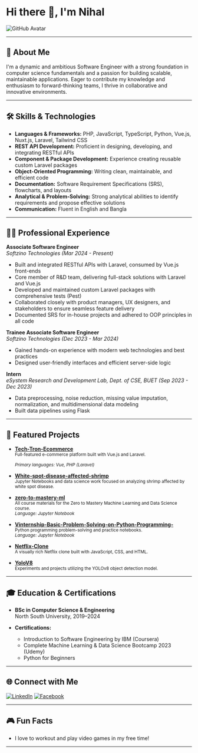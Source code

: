 # Hi there 👋, I'm Nihal

![GitHub Avatar](https://github.com/ihNihal.png)

---

## 🚀 About Me

I'm a dynamic and ambitious Software Engineer with a strong foundation in computer science fundamentals and a passion for building scalable, maintainable applications. Eager to contribute my knowledge and enthusiasm to forward-thinking teams, I thrive in collaborative and innovative environments.

---

## 🛠️ Skills & Technologies

- **Languages & Frameworks:** PHP, JavaScript, TypeScript, Python, Vue.js, Nuxt.js, Laravel, Tailwind CSS
- **REST API Development:** Proficient in designing, developing, and integrating RESTful APIs
- **Component & Package Development:** Experience creating reusable custom Laravel packages
- **Object-Oriented Programming:** Writing clean, maintainable, and efficient code
- **Documentation:** Software Requirement Specifications (SRS), flowcharts, and layouts
- **Analytical & Problem-Solving:** Strong analytical abilities to identify requirements and propose effective solutions
- **Communication:** Fluent in English and Bangla

---

## 👨‍💻 Professional Experience

**Associate Software Engineer**  
_Softzino Technologies (Mar 2024 - Present)_  
- Built and integrated RESTful APIs with Laravel, consumed by Vue.js front-ends
- Core member of R&D team, delivering full-stack solutions with Laravel and Vue.js
- Developed and maintained custom Laravel packages with comprehensive tests (Pest)
- Collaborated closely with product managers, UX designers, and stakeholders to ensure seamless feature delivery
- Documented SRS for in-house projects and adhered to OOP principles in all code

**Trainee Associate Software Engineer**  
_Softzino Technologies (Dec 2023 - Mar 2024)_  
- Gained hands-on experience with modern web technologies and best practices
- Designed user-friendly interfaces and efficient server-side logic

**Intern**  
_eSystem Research and Development Lab, Dept. of CSE, BUET (Sep 2023 - Dec 2023)_  
- Data preprocessing, noise reduction, missing value imputation, normalization, and multidimensional data modeling
- Built data pipelines using Flask

---

## 📂 Featured Projects

- [**Tech-Tron-Ecommerce**](https://github.com/ihNihal/Tech-Tron-Ecommerce)  
  <sub>Full-featured e-commerce platform built with Vue.js and Laravel.  
  <br>_Primary languages: Vue, PHP (Laravel)_</sub>

- [**White-spot-disease-affected-shrimp**](https://github.com/ihNihal/White-spot-disease-affected-shrimp)  
  <sub>Jupyter Notebooks and data science work focused on analyzing shrimp affected by white spot disease.</sub>

- [**zero-to-mastery-ml**](https://github.com/ihNihal/zero-to-mastery-ml)  
  <sub>All course materials for the Zero to Mastery Machine Learning and Data Science course.<br>
  _Language: Jupyter Notebook_</sub>

- [**Vinternship-Basic-Problem-Solving-on-Python-Programming-**](https://github.com/ihNihal/Vinternship-Basic-Problem-Solving-on-Python-Programming-)  
  <sub>Python programming problem-solving and practice notebooks.<br>
  _Language: Jupyter Notebook_</sub>

- [**Netflix-Clone**](https://github.com/ihNihal/Netflix-Clone)  
  <sub>A visually rich Netflix clone built with JavaScript, CSS, and HTML.</sub>

- [**YoloV8**](https://github.com/ihNihal/YoloV8)  
  <sub>Experiments and projects utilizing the YOLOv8 object detection model.</sub>

---

## 🎓 Education & Certifications

- **BSc in Computer Science & Engineering**  
  North South University, 2019–2024

- **Certifications:**  
  - Introduction to Software Engineering by IBM (Coursera)  
  - Complete Machine Learning & Data Science Bootcamp 2023 (Udemy)  
  - Python for Beginners

---

## 🌐 Connect with Me

[![LinkedIn](https://img.shields.io/badge/LinkedIn-blue?logo=linkedin)](https://www.linkedin.com/in/ih-nihal/)
[![Facebook](https://img.shields.io/badge/Facebook-1877F2?logo=facebook&logoColor=white)](https://www.facebook.com/IHN.Nihal)

---

## 🎮 Fun Facts

- I love to workout and play video games in my free time!

---

<!--
**ihNihal/ihNihal** is a ✨ special ✨ repository because its `README.md` (this file) appears on your GitHub profile.
-->
